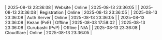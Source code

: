 | 2025-08-13 23:36:08 | Website | Online | 2025-08-13 23:36:05 |
| 2025-08-13 23:36:08 | Registration | Online | 2025-08-13 23:36:05 |
| 2025-08-13 23:36:08 | Auth Server | Online | 2025-08-13 23:36:05 |
| 2025-08-13 23:36:08 | Kezan (PvE) | Offline | 2025-08-03 17:58:02 |
| 2025-08-13 23:36:08 | Gurubashi (PvP) | Offline | N/A |
| 2025-08-13 23:36:08 | Cloudflare | Online | 2025-08-13 23:36:05 |
